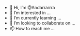 - 👋 Hi, I’m @Andarrarrra
- 👀 I’m interested in ...
- 🌱 I’m currently learning ...
- 💞️ I’m looking to collaborate on ...
- 📫 How to reach me ...

<!---
Andarrarrra/Andarrarrra is a ✨ special ✨ repository because its `README.md` (this file) appears on your GitHub profile.
You can click the Preview link to take a look at your changes.
--->
